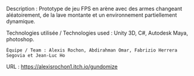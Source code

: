
Description : Prototype de jeu FPS en arène avec des armes changeant aléatoirement, de la lave montante et un environnement partiellement dynamique.

Technologies utilisée / Technologies used : Unity 3D, C#, Autodesk Maya, photoshop.

    Équipe / Team : Alexis Rochon, Abdirahman Omar, Fabrizio Herrera Segovia et Jean-Luc Ho
   
URL : https://alexisrochon1.itch.io/gundomize
